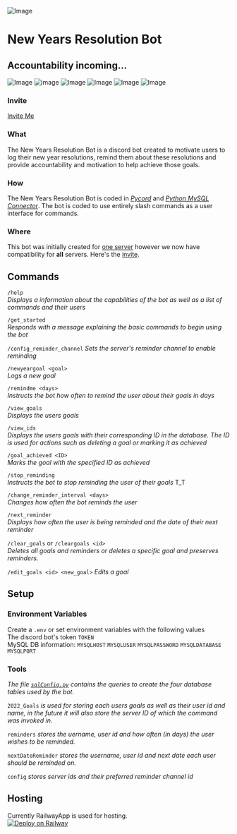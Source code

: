 
![Image](https://cdn.discordapp.com/emojis/925286931221344256.png?size=60 "lezgoo")
# New Years Resolution Bot #
Accountability incoming...
-----------
![Image](https://img.shields.io/badge/License-GPLv3-blue.svg?style=for-the-badge&logo=gnu)
![image](https://img.shields.io/github/v/release/TechWiz-3/newYearsResolutionBot?color=green&logo=semantic-release&sort=semver&style=for-the-badge)
![Image](https://img.shields.io/github/last-commit/TechWiz-3/newYearsResolutionBot?color=yellow&logo=github&style=for-the-badge)
![Image](https://img.shields.io/github/commit-activity/m/TechWiz-3/newYearsResolutionBot?color=yellowgreen&logo=git&style=for-the-badge)
![Image](https://img.shields.io/badge/python-3.9-informational?style=for-the-badge&logo=python&logoColor=yellow)
![Image](https://img.shields.io/badge/Host-Railway-blueviolet?style=for-the-badge&logo=railway)
### Invite
<a class="btn btn-success" href="https://discord.com/api/oauth2/authorize?client_id=922767657265168394&permissions=2147838976&scope=applications.commands%20bot" role="button">Invite Me</a>
### What
The New Years Resolution Bot is a discord bot created to motivate users to log their new year resolutions, remind them about these resolutions and provide accountability and motivation to help achieve those goals. 

### How

The New Years Resolution Bot is coded in [*Pycord*](https://github.com/Pycord-Development/pycord) and [*Python MySQL Connector*](https://dev.mysql.com/doc/connector-python/en/). The bot is coded to use entirely slash commands as a user interface for commands.

### Where

This bot was initially created for [one server](https://discord.gg/7Pjjf2XTFw) however we now have compatibility for **all** servers. Here's the [invite](https://discord.com/api/oauth2/authorize?client_id=922767657265168394&permissions=2147838976&scope=applications.commands%20bot).

## Commands

`/help`  
*Displays a information about the capabilities of the bot as well as a list of commands and their users*

`/get_started`  
*Responds with a message explaining the basic commands to begin using the bot*  

`/config_reminder_channel`
*Sets the server's reminder channel to enable reminding*

`/newyeargoal <goal>`  
*Logs a new goal*  

`/remindme <days>`  
*Instructs the bot how often to remind the user about their goals in days*  

`/view_goals`  
*Displays the users goals*  

`/view_ids`  
*Displays the users goals with their corresponding ID in the database. The ID is used for actions such as deleting a goal or marking it as achieved*  

`/goal_achieved <ID>`  
*Marks the goal with the specified ID as achieved*  

`/stop_reminding`  
*Instructs the bot to stop reminding the user of their goals* T_T  

`/change_reminder_interval <days>`  
*Changes how often the bot reminds the user*  
  
`/next_reminder`  
*Displays how often the user is being reminded and the date of their next reminder*

`/clear_goals` or   `/cleargoals <id>`  
*Deletes all goals and reminders or deletes a specific goal and preserves reminders.*

`/edit_goals <id> <new_goal>`
*Edits a goal*

## Setup
### Environment Variables
 
Create a `.env` or set environment variables with the following values  
The discord bot's token `TOKEN`    
MySQL DB information: `MYSQLHOST` `MYSQLUSER` `MYSQLPASSWORD` `MYSQLDATABASE` `MYSQLPORT`    

### Tools

*The file [`sqlConfig.py`](https://github.com/TechWiz-3/newYearsResolutionBot/blob/main/tools/sqlConfig.py) contains the queries to create the four database tables used by the bot.*  

`2022_Goals` *is used for storing each users goals as well as their user id and name, in the future it will also store the server ID of which the command was invoked in.*  

`reminders` *stores the uername, user id and how often (in days) the user wishes to be reminded.*  

`nextDateReminder` *stores the username, user id and next date each user should be reminded on.*    
  
`config` *stores server ids and their preferred reminder channel id*

## Hosting
Currently RailwayApp is used for hosting.  
[![Deploy on Railway](https://railway.app/button.svg)](https://railway.app?referralCode=6KJ1hh)
